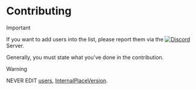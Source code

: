 # Contributing

> [!IMPORTANT]
> If you want to add users into the list, please report them via the [![Discord][shield-discord-server]][discord-invite] Server.

Generally, you must state what you've done in the contribution.

> [!WARNING]
> NEVER EDIT [users](./users), [InternalPlaceVersion](./InternalPlaceVersion).

[shield-discord-server]: https://img.shields.io/discord/1335018287209123890?logo=discord&logoColor=white&label=discord&color=000000
[discord-invite]: https://discord.gg/U7JstgHdy
